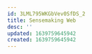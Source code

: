 ```yaml
---
id: 3LML795WKGbVev0SfDS_2
title: Sensemaking Web
desc: ''
updated: 1639759645942
created: 1639759645942
---
```


